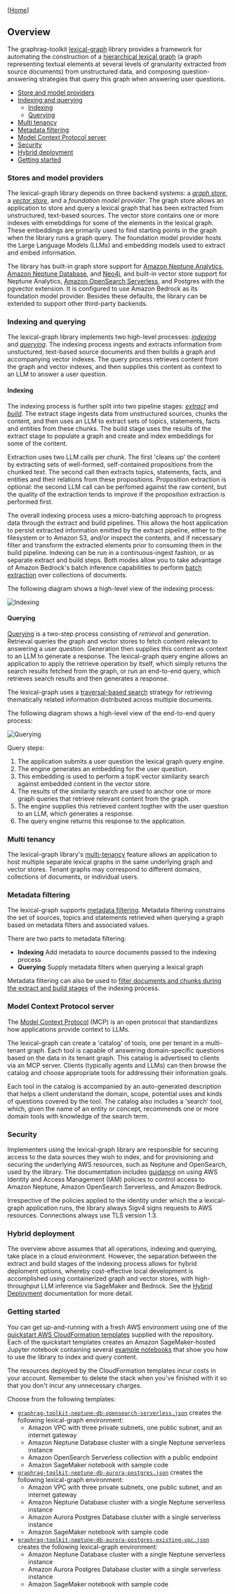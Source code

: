 [[Home](./)]

## Overview

The graphrag-toolkit [lexical-graph](../../lexical-graph/) library provides a framework for automating the construction of a [hierarchical lexical graph](graph-model.md) (a graph representing textual elements at several levels of granularity extracted from source documents) from unstructured data, and composing question-answering strategies that query this graph when answering user questions.

  - [Store and model providers](#stores-and-model-providers)
  - [Indexing and querying](#indexing-and-querying)
    - [Indexing](#indexing)
    - [Querying](#querying)
  - [Multi tenancy](#multi-tenancy)
  - [Metadata filtering](#metadata-filtering)
  - [Model Context Protocol server](#model-context-protocol-server)
  - [Security](#security)
  - [Hybrid deployment](#hybrid-deployment)
  - [Getting started](#getting-started)

### Stores and model providers

The lexical-graph library depends on three backend systems: a [_graph store_](./storage-model.md#graph-store), a [_vector store_](./storage-model.md#vector-store), and a _foundation model provider_. The graph store allows an application to store and query a lexical graph that has been extracted from unstructured, text-based sources. The vector store contains one or more indexes with emebddings for some of the elements in the lexical graph. These embeddings are primarily used to find starting points in the graph when the library runs a graph query. The foundation model provider hosts the Large Language Models (LLMs) and embedding models used to extract and embed information.

The library has built-in graph store support for [Amazon Neptune Analytics](https://docs.aws.amazon.com/neptune-analytics/latest/userguide/what-is-neptune-analytics.html), [Amazon Neptune Database](https://docs.aws.amazon.com/neptune/latest/userguide/intro.html), and [Neo4j](https://neo4j.com/docs/), and built-in vector store support for Neptune Analytics, [Amazon OpenSearch Serverless](https://docs.aws.amazon.com/opensearch-service/latest/developerguide/serverless.html), and Postgres with the pgvector extension. It is configured to use Amazon Bedrock as its foundation model provider. Besides these defaults, the library can be extended to support other third-party backends.

### Indexing and querying

The lexical-graph library implements two high-level processes: [_indexing_](./indexing.md) and [_querying_](./querying.md). The indexing process ingests and extracts information from unstuctured, text-based source documents and then builds a graph and accompanying vector indexes. The query process retrieves content from the graph and vector indexes, and then supplies this content as context to an LLM to answer a user question.

#### Indexing

The indexing process is further split into two pipeline stages: [_extract_](./indexing.md#extract) and [_build_](./indexing.md#build). The extract stage ingests data from unstructured sources, chunks the content, and then uses an LLM to extract sets of topics, statements, facts and entities from these chunks. The build stage uses the results of the extract stage to populate a graph and create and index embeddings for some of the content. 

Extraction uses two LLM calls per chunk. The first 'cleans up' the content by extracting sets of well-formed, self-contained propositions from the chunked text. The second call then extracts topics, statements, facts, and entities and their relations from these propositions. Proposition extraction is optional: the second LLM call can be perfomed against the raw content, but the quality of the extraction tends to improve if the proposition extraction is performed first.

The overall indexing process uses a micro-batching approach to progress data through the extract and build pipelines. This allows the host application to persist extracted information emitted by the extract pipeline, either to the filesystem or to Amazon S3, and/or inspect the contents, and if necessary filter and transform the extracted elements prior to consuming them in the build pipeline. Indexing can be run in a continuous-ingest fashion, or as separate extract and build steps. Both modes allow you to take advantage of Amazon Bedrock's batch inference capabilities to perform [batch extraction](./batch-extraction.md) over collections of documents.

The following diagram shows a high-level view of the indexing process:

![Indexing](../../images/extract-and-build.png)

#### Querying

[Querying](./querying.md) is a two-step process consisting of _retrieval_ and _generation_. Retrieval queries the graph and vector stores to fetch content relevant to answering a user question. Generation then supplies this content as context to an LLM to generate a response. The lexical-graph query engine allows an application to apply the retrieve operation by itself, which simply returns the search results fetched from the graph, or run an end-to-end query, which retrieves search results and then generates a response. 

The lexical-graph uses a [traversal-based search](./traversal-based-search.md) strategy for retrieving thematically related information distributed across multiple documents.

The following diagram shows a high-level view of the end-to-end query process:

![Querying](../../images/question-answering.png)

Query steps:

  1. The application submits a user question the lexical graph query engine.
  2. The engine generates an embedding for the user question.
  3. This embedding is used to perform a topK vector similarity search against embedded content in the vector store.
  4. The results of the similarity search are used to anchor one or more graph queries that retrieve relevant content from the graph.
  5. The engine supplies this retrieved content togther with the user question to an LLM, which generates a response.
  6. The query engine returns this response to the application.

### Multi tenancy

The lexical-graph library's [multi-tenancy](./multi-tenancy.md) feature allows an application to host multiple separate lexical graphs in the same underlying graph and vector stores. Tenant graphs may correspond to different domains, collections of documents, or individual users.

### Metadata filtering

The lexical-graph supports [metadata filtering](./metadata-filtering.md). Metadata filtering constrains the set of sources, topics and statements retrieved when querying a graph based on metadata filters and associated values. 

There are two parts to metadata filtering:

  - **Indexing** Add metadata to source documents passed to the indexing process
  - **Querying** Supply metadata filters when querying a lexical graph
  
Metadata filtering can also be used to [filter documents and chunks during the extract and build stages](./metadata-filtering.md#using-metadata-to-filter-documents-in-the-extract-and-build-stages) of the indexing process.

### Model Context Protocol server

The [Model Context Protocol](https://modelcontextprotocol.io/introduction) (MCP) is an open protocol that standardizes how applications provide context to LLMs.

The lexical-graph can create a 'catalog' of tools, one per tenant in a multi-tenant graph. Each tool is capable of answering domain-specific questions based on the data in its tenant graph. This catalog is advertised to clients via an MCP server. Clients (typically agents and LLMs) can then browse the catalog and choose appropriate tools for addressing their information goals.

Each tool in the catalog is accompanied by an auto-generated description that helps a client understand the domain, scope, potential uses and kinds of questions covered by the tool. The catalog also includes a 'search' tool, which, given the name of an entity or concept, recommends one or more domain tools with knowledge of the search term.

### Security

Implementers using the lexical-graph library are responsible for securing access to the data sources they wish to index, and for provisioning and securing the underlying AWS resources, such as Neptune and OpenSearch, used by the library. The documentation includes [guidance](./security.md) on using AWS Identity and Access Management (IAM) policies to control access to Amazon Neptune, Amazon OpenSearch Serverless, and Amazon Bedrock.

Irrespective of the policies applied to the identity under which the a lexical-graph application runs, the library always Sigv4 signs requests to AWS resources. Connections always use TLS version 1.3.

### Hybrid deployment

The overview above assumes that all operations, indexing and querying, take place in a cloud environment. However, the separation between the extract and build stages of the indexing process allows for hybrid deploment options, whereby cost-effective local development is accomplished using containerized graph and vector stores, with high-throughput LLM inference via SageMaker and Bedrock. See the [Hybrid Deployment](./hybrid-deployment.md) documentation for more detail.

### Getting started

You can get up-and-running with a fresh AWS environment using one of the [quickstart AWS CloudFormation templates](../../examples/lexical-graph/cloudformation-templates/) supplied with the repository. Each of the quickstart templates creates an Amazon SageMaker-hosted Jupyter notebook containing several [example notebooks](../../examples/lexical-graph/notebooks/) that show you how to use the library to index and query content.

The resources deployed by the CloudFormation templates incur costs in your account. Remember to delete the stack when you've finished with it so that you don't incur any unnecessary charges.

Choose from the following templates:

 - [`graphrag-toolkit-neptune-db-opensearch-serverless.json`](../../examples/lexical-graph/cloudformation-templates/graphrag-toolkit-neptune-db-opensearch-serverless.json) creates the following lexical-graph environment:
   - Amazon VPC with three private subnets, one public subnet, and an internet gateway
   - Amazon Neptune Database cluster with a single Neptune serverless instance
   - Amazon OpenSearch Serverless collection with a public endpoint
   - Amazon SageMaker notebook with sample code
 - [`graphrag-toolkit-neptune-db-aurora-postgres.json`](../../examples/lexical-graph/cloudformation-templates/graphrag-toolkit-neptune-db-aurora-postgres.json) creates the following lexical-graph environment:
   - Amazon VPC with three private subnets, one public subnet, and an internet gateway
   - Amazon Neptune Database cluster with a single Neptune serverless instance
   - Amazon Aurora Postgres Database cluster with a single serverless instance
   - Amazon SageMaker notebook with sample code
 - [`graphrag-toolkit-neptune-db-aurora-postgres-existing-vpc.json`](../../examples/lexical-graph/cloudformation-templates/graphrag-toolkit-neptune-db-aurora-postgres.json) creates the following lexical-graph environment:
   - Amazon Neptune Database cluster with a single Neptune serverless instance
   - Amazon Aurora Postgres Database cluster with a single serverless instance
   - Amazon SageMaker notebook with sample code
